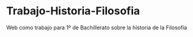 # Trabajo-Historia-Filosofia
Web como trabajo para 1º de Bachillerato sobre la historia de la Filosofía
